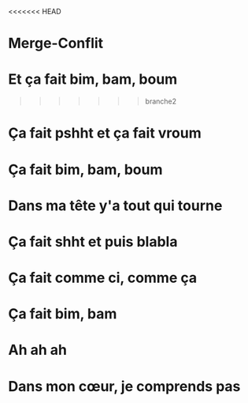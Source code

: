 <<<<<<< HEAD
# Merge-Conflit
# Et ça fait bim, bam, boum
>>>>>>> branche2
# Ça fait pshht et ça fait vroum
# Ça fait bim, bam, boum
# Dans ma tête y'a tout qui tourne
# Ça fait shht et puis blabla
# Ça fait comme ci, comme ça
# Ça fait bim, bam
# Ah ah ah
# Dans mon cœur, je comprends pas